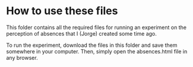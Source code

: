 # How to use these files

This folder contains all the required files for running an experiment on the perception of absences that I (Jorge) created some time ago. 

To run the experiment, download the files in this folder and save them somewhere in your computer. Then, simply open the absences.html file in any browser.
